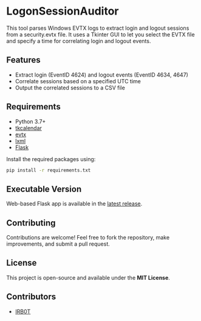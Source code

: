# LogonSessionAuditor

This tool parses Windows EVTX logs to extract login and logout sessions from a security.evtx file. It uses a Tkinter GUI to let you select the EVTX file and specify a time for correlating login and logout events.

## Features

- Extract login (EventID 4624) and logout events (EventID 4634, 4647)
- Correlate sessions based on a specified UTC time
- Output the correlated sessions to a CSV file

## Requirements

- Python 3.7+
- [tkcalendar](https://pypi.org/project/tkcalendar/)
- [evtx](https://pypi.org/project/evtx/)
- [lxml](https://pypi.org/project/lxml/)
- [Flask](https://pypi.org/project/flask/)

Install the required packages using:

```bash
pip install -r requirements.txt
```

## Executable Version
Web-based Flask app is available in the [latest release](https://github.com/0xHasanM/LogonSessionAuditor/releases).

## Contributing
Contributions are welcome! Feel free to fork the repository, make improvements, and submit a pull request.

## License
This project is open-source and available under the **MIT License**.

## Contributors
- [IRB0T](https://github.com/IRB0T)
